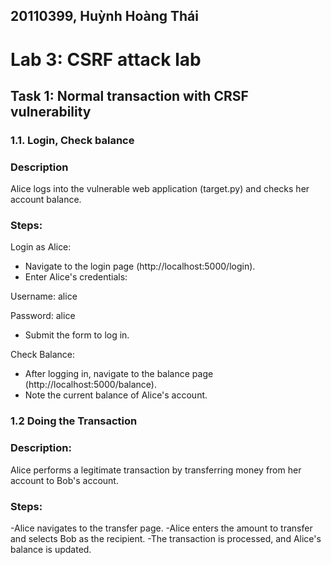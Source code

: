 ## 20110399, Huỳnh Hoàng Thái
# Lab 3: CSRF attack lab
## Task 1: Normal transaction with CRSF vulnerability
### 1.1. Login, Check balance
### Description
Alice logs into the vulnerable web application (target.py) and checks her account balance.
### Steps:
Login as Alice:
- Navigate to the login page (http://localhost:5000/login).
- Enter Alice's credentials:

Username: alice

Password: alice
- Submit the form to log in.

Check Balance:

- After logging in, navigate to the balance page (http://localhost:5000/balance).
- Note the current balance of Alice's account.
### 1.2 Doing the Transaction
### Description:
Alice performs a legitimate transaction by transferring money from her account to Bob's account.
### Steps:
-Alice navigates to the transfer page.
-Alice enters the amount to transfer and selects Bob as the recipient.
-The transaction is processed, and Alice's balance is updated.
